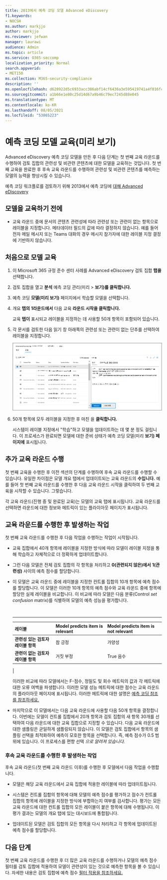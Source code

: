 ```yaml
---
title: 2013에서 예측 코딩 모델 Advanced eDiscovery
f1.keywords:
- NOCSH
ms.author: markjjo
author: markjjo
ms.reviewer: jefwan
manager: laurawi
audience: Admin
ms.topic: article
ms.service: O365-seccomp
localization_priority: Normal
search.appverid:
- MET150
ms.collection: M365-security-compliance
description: ''
ms.openlocfilehash: d628922d5c6933acc386abf14cf6436a3e595419741a4f816fc374b0570b4a73
ms.sourcegitcommit: a1b66e1e80c25d14d67a9b46c79ec7245d88e045
ms.translationtype: MT
ms.contentlocale: ko-KR
ms.lasthandoff: 08/05/2021
ms.locfileid: "53865223"
---
```

# <a name="train-a-predictive-coding-model-preview"></a>예측 코딩 모델 교육(미리 보기)

Advanced eDiscovery 예측 코딩 모델을 만든 후 다음 단계는 첫 번째 교육 라운드를 수행하여 검토 집합의 관련성 및 비관련 콘텐츠에 대한 모델을 교육하는 것입니다. 첫 번째 교육을 완료한 후 후속 교육 라운드를 수행하여 관련성 및 비관련 콘텐츠를 예측하는 모델의 능력을 향상시킬 수 있습니다.

예측 코딩 워크플로를 검토하기 위해 2013에서 예측 코딩에 [대해 Advanced eDiscovery](predictive-coding-overview.md#the-predictive-coding-workflow)

## <a name="before-you-train-a-model"></a>모델을 교육하기 전에

- 교육 라운드 중에 문서의  콘텐츠 관련성에 따라 관련성 또는 관련이 없는 항목으로 레이블을 지정합니다.  메타데이터 필드의 값에 따라 결정하지 않습니다. 예를 들어 전자 메일 메시지 또는 Teams 대화의 경우 메시지 참가자에 대한 레이블 지정 결정에 기반하지 않습니다.

## <a name="train-a-model-for-the-first-time"></a>처음으로 모델 교육

1. 이 Microsoft 365 규정 준수 센터 사례를 Advanced eDiscovery 검토 집합 **탭을** 선택합니다.

2. 검토 집합을 열고 **분석** 예측 코딩 관리(미리  >  **보기)를 클릭합니다.**

3. 예측 코딩 **모델(미리 보기)** 페이지에서 학습할 모델을 선택합니다.

4. 개요 **탭의** **1라운드에서** 다음 교육 **라운드 시작을 클릭합니다.**

   교육 **탭이** 표시되고 레이블을 지정하는 데 사용할 50개 항목이 포함되어 있습니다.

5. 각 문서를 검토한  다음  읽기 창 아래쪽의 관련성 또는 관련이 없는 단추를 선택하여 레이블을 지정합니다.

   ![각 문서에 관련성 또는 관련이 없는 것으로 레이블 지정](..\media\TrainModel1.png)

6. 50개 항목에 모두 레이블을 지정한 후 마친 을 **클릭합니다.**

    시스템이 레이블 지정에서 "학습"하고 모델을 업데이트하는 데 몇 분 정도 걸립니다. 이 프로세스가 완료되면 모델에  대한 준비 상태가 예측 코딩 모델(미리 **보기) 페이지에** 표시됩니다.

## <a name="perform-additional-training-rounds"></a>추가 교육 라운드 수행

첫 번째 교육을 수행한 후 이전 섹션의 단계를 수행하여 후속 교육 라운드를 수행할 수 있습니다. 유일한 차이점은 모델 개요 탭에서 업데이트되는 교육 라운드의 **수입니다.** 예를 들어 첫 번째 교육 라운드를  수행한 후 다음 교육 라운드 시작을 클릭하여 두 번째 교육을 시작할 수 있습니다. 그렇습니다.

각 교육 라운드(진행 중 및 완료된 교육)는 모델의 교육 탭에 표시됩니다.  교육 라운드를 선택하면 라운드에 대한 정보와 메트릭이 있는 플라이아웃 페이지가 표시됩니다.

## <a name="what-happens-after-you-perform-a-training-round"></a>교육 라운드를 수행한 후 발생하는 작업

첫 번째 교육 라운드를 수행한 후 다음 작업을 수행하는 작업이 시작됩니다.

- 교육 집합에서 40개 항목에 레이블을 지정한 방식에 따라 모델이 레이블 지정을 통해 학습하고 자체적으로 더 정확하게 업데이트합니다.

- 그런 다음 모델은 전체 검토 집합의 각 항목을 처리하고 **0(관련되지 않은)에서** **1(관련성)** 사이의 예측 점수를 할당합니다.

- 이 모델은 교육 라운드 중에 레이블을 지정한 컨트롤 집합의 10개 항목에 예측 점수를 할당합니다. 이 모델은 이러한 10개 항목의 예측 점수와 교육 라운드 중에 항목에 할당한 실제 레이블을 비교합니다. 이 비교에 따라 모델은 다음 분류(Control *set confusion* matrix)를 식별하여 모델의 예측 성능을 평가합니다.

  <br>

  ****

  |레이블|Model predicts item is relevant|Model predicts item is not relevant|
  |---|---|---|
  |**관련성 있는 검토자 레이블 항목**|참 긍정|가양성|
  |**관련이 없는 검토자 레이블 항목**|거짓 부정|True 음수|
  |

  이러한 비교에 따라 모델에서는 F-점수, 정밀도 및 회수 메트릭의 값과 각 메트릭에 대한 오류 여백을 파생합니다. 이러한 모델 성능 메트릭에 대한 점수는 교육 라운드의 플라이아웃 페이지에 표시됩니다. 이러한 메트릭에 대한 설명은 [예측 코딩 참조를 참조하세요.](predictive-coding-reference.md)

- 마지막으로 이 모델에서는 다음 교육 라운드에 사용할 다음 50개 항목을 결정합니다. 이번에는 모델이 컨트롤 집합에서 20개 항목과 검토 집합의 새 항목 30개를 선택하여 다음 라운드에 대한 교육 집합으로 지정할 수 있습니다. 다음 교육 라운드에 대한 샘플링은 균일하게 샘플링되지 않습니다. 이 모델은 검토 집합에서 항목의 샘플링 선택을 최적화하여 예측이 모호한 항목을 선택합니다. 즉, 예측 점수가 0.5 범위에 있습니다. 이 프로세스를 편향 선택 *으로 알려져 있습니다.*

### <a name="what-happens-after-you-perform-subsequent-training-rounds"></a>후속 교육 라운드를 수행한 후 발생하는 작업

후속 교육 라운드(첫 번째 교육 라운드 이후)를 수행한 후 모델에서 다음 작업을 수행합니다.

- 모델은 해당 교육 라운드에서 교육 집합에 적용한 레이블에 따라 업데이트됩니다.

- 시스템은 컨트롤 집합의 항목에 대해 모델의 예측 점수를 평가하고 점수가 컨트롤 집합의 항목에 레이블을 지정한 방식에 부합하는지 여부를 검사합니다. 평가는 모든 교육 라운드에 대한 컨트롤 집합의 모든 레이블이 붙은 항목에 대해 수행됩니다. 이 평가 결과는 모델의 개요 탭에  있는 대시보드에 통합됩니다.

- 업데이트된 모델은 검토 집합의 모든 항목을 다시 처리하고 각 항목에 업데이트된 예측 점수를 할당합니다.

## <a name="next-steps"></a>다음 단계

첫 번째 교육 라운드를 수행한 후 더 많은 교육 라운드를 수행하거나 모델의 예측 점수 필터를 검토 집합에 적용하여 모델이 관련성이 있는 것으로 예측한 항목을 볼 수 있습니다. 자세한 내용은 검토 집합에 예측 점수 [필터 적용을 참조하세요.](predictive-coding-apply-prediction-filter.md)
